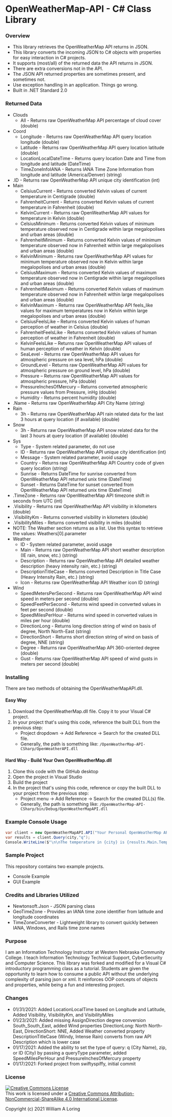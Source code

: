 # OpenWeatherMap-API - C# Class Library

### Overview
- This library retrieves the OpenWeatherMap API returns in JSON.
- This library converts the incoming JSON to C# objects with properties for easy interaction in C# projects. 
- It supports (most/all) of the returned data the API returns in JSON.
- There are extra conversions not in the API.
- The JSON API returned properties are sometimes present, and sometimes not.
- Use exception handling in an application. Things go wrong.
- Built in .NET Standard 2.0

### Returned Data
- Clouds
  * All - Returns raw OpenWeatherMap API percentage of cloud cover (double)
- Coord
  * Longitude - Returns raw OpenWeatherMap API query location longitude (double)
  * Latitude - Returns raw OpenWeatherMap API query location latitude (double)
  * LocationLocalDateTime - Returns query location Date and Time from longitude and latitude (DateTime)
  * TimeZoneInfoIANA - Returns IANA Time Zone Information from longitude and latitude (America/Denver) (string)
- .ID - Returns raw OpenWeatherMap API unique city identification (int)
- Main
  * CelsiusCurrent - Returns converted Kelvin values of current temperature in Centigrade (double)
  * FahrenheitCurrent - Returns converted Kelvin values of current temperature in Fahrenheit (double)
  * KelvinCurrent - Returns raw OpenWeatherMap API values for temperature in Kelvin (double)
  * CelsiusMinimum - Returns converted Kelvin values of minimum temperature observed now in Centigrade within large megalopolises and urban areas (double)
  * FahrenheitMinimum - Returns converted Kelvin values of minimum temperature observed now in Fahrenheit within large megalopolises and urban areas (double)
  * KelvinMinimum - Returns raw OpenWeatherMap API values for minimum temperature observed now in Kelvin within large megalopolises and urban areas (double)
  * CelsiusMaximum - Returns converted Kelvin values of maximum temperature observed now in Centigrade within large megalopolises and urban areas (double)
  * FahrenheitMaximum - Returns converted Kelvin values of maximum temperature observed now in Fahrenheit within large megalopolises and urban areas (double)
  * KelvinMaximum - Returns raw OpenWeatherMap API feels_like values for maximum temperatures now in Kelvin within large megalopolises and urban areas (double)
  * CelsiusFeelsLike – Returns converted Kelvin values of human perception of weather in Celsius (double)
  * FahrenheitFeelsLike - Returns converted Kelvin values of human perception of weather in Fahrenheit (double)
  * KelvinFeelsLike – Returns raw OpenWeatherMap API values of human perception of weather in Kelvin (double)
  * SeaLevel - Returns raw OpenWeatherMap API values for atmospheric pressure on sea level, hPa (double)
  * GroundLevel - Returns raw OpenWeatherMap API values for atmospheric pressure on ground level, hPa (double)
  * Pressure – Returns raw OpenWeatherMap API values for atmospheric pressure, hPa (double)
  * PressureInchesOfMercury – Returns converted atmospheric pressure values from Pressure, inHg (double)
  * Humidity - Returns percent humidity (double)
- .Name - Returns raw OpenWeatherMap API City Name (string)
- Rain
  * 3h - Returns raw OpenWeatherMap API rain related data for the last 3 hours at query location (if available) (double)
- Snow
  * 3h - Returns raw OpenWeatherMap API snow related data for the last 3 hours at query location (if available) (double)
- Sys
  * Type - System related parameter, do not use
  * ID - Returns raw OpenWeatherMap API unique city identification (int)
  * Message - System related parameter, avoid usage
  * Country - Returns raw OpenWeatherMap API Country code of given query location  (string)
  * Sunrise - Returns DateTime for sunrise converted from OpenWeatherMap API returned unix time (DateTime)
  * Sunset - Returns DateTime for sunset converted from OpenWeatherMap API returned unix time (DateTime)
- .TimeZone - Returns raw OpenWeatherMap API timezone shift in seconds from UTC (int)
- .Visibility - Returns raw OpenWeatherMap API visibility in kilometers (double)
- .VisibilityKm - Returns converted visibility in kilometers (double)
- .VisibilityMiles - Returns converted visibility in miles (double)
- NOTE: The Weather section returns as a list. Use this syntax to retrieve the values: Weathers[0].parameter
- Weather
  * ID - System related parameter, avoid usage
  * Main - Returns raw OpenWeatherMap API short weather description (IE rain, snow, etc.) (string)
  * Description - Returns raw OpenWeatherMap API detailed weather description (heavy intensity rain, etc.) (string)
  * DescriptionTitleCase - Returns converted Description in Title Case (Heavy Intensity Rain, etc.) (string)
  * Icon - Returns raw OpenWeatherMap API Weather icon ID (string)
- Wind
  * SpeedMetersPerSecond - Returns raw OpenWeatherMap API wind speed in meters per second (double)
  * SpeedFeetPerSecond - Returns wind speed in converted values in feet per second (double)
  * SpeedMilesPerHour - Returns wind speed in converted values in miles per hour (double)
  * DirectionLong - Returns long direction string of wind on basis of degree, North North-East (string)
  * DirectionShort - Returns short direction string of wind on basis of degree, NNE (string)
  * Degree - Returns raw OpenWeatherMap API 360-oriented degree (double)
  * Gust - Returns raw OpenWeatherMap API speed of wind gusts in meters per second (double)

### Installing
There are two methods of obtaining the OpenWeatherMapAPI.dll.
#### Easy Way
1. Download the OpenWeatherMap.dll file. Copy it to your Visual C# project.
2. In your project that's using this code, reference the built DLL from the previous step:
   - Project dropdown -> Add Reference -> Search for the created DLL file.
   - Generally, the path is something like: `/OpenWeatherMap-API-CSharp/OpenWeatherAPI.dll`
#### Hard Way - Build Your Own OpenWeatherMap.dll
1. Clone this code with the GitHub desktop
2. Open the project in Visual Studio
3. Build the project
4. In the project that's using this code, reference or copy the built DLL to your project from the previous step:
   - Project menu -> Add Reference -> Search for the created DLL(s) file.
   - Generally, the path is something like: `/OpenWeatherMap-API-CSharp/bin/Debug/OpenWeatherMapAPI.dll`

### Example Console Usage
```csharp
var client = new OpenWeatherMapAPI.API("Your Personal OpenWeatherMap API Key");
var results = client.Query(city,"q");
Console.WriteLine($"\n\nThe temperature in {city} is {results.Main.Temperature.FahrenheitCurrent}°F. \nThere is a {results.Wind.SpeedMilesPerHour.ToString("n2")} mph wind from the {results.Wind.DirectionStringShort}");
```

### Sample Project
This repository contains two example projects.
- Console Example
- GUI Example

### Credits and Libraries Utilized
- Newtonsoft.Json - JSON parsing class
- GeoTimeZone - Provides an IANA time zone identifier from latitude and longitude coordinates
- TimeZoneConverter - Lightweight library to convert quickly between IANA, Windows, and Rails time zone names

### Purpose
I am an Information Technology Instructor at Western Nebraska Community College. I teach Information Technology Technical Support, CyberSecurity and Computer Science.
This library was forked and modified for a Visual C# introductory programming class as a tutorial. Students are given the opportunity to learn how to consume a public API without the underlying complexity of parsing json or xml. It reinforces OOP concepts of objects and properties, while being a fun and interesting project.

### Changes
- 01/31/2021: Added LocationLocalTime based on Longitude and Latitude, Added Visibility, VisibilityKm, and VisibilityMiles
- 01/23/2021: Added missing AssignDirection degree conversion South_South_East, added Wind properties DirectionLong: North North-East, DirectionShort: NNE, Added Weather converted property DescriptionTitleCase (Windy, Intense Rain) converts from raw API Description which is lower case
- 01/17/2021: Added the ability to set the type of query: q (City Name), zip, or ID (City) by passing a queryType parameter, added SpeedMilesPerHour and PressureInchesOfMercury property
- 01/17/2021: Forked project from swiftyspiffy, initial commit

### License
<a rel="license" href="http://creativecommons.org/licenses/by-nc-sa/4.0/"><img alt="Creative Commons License" style="border-width:0" src="https://i.creativecommons.org/l/by-nc-sa/4.0/88x31.png" /></a><br />This work is licensed under a <a rel="license" href="http://creativecommons.org/licenses/by-nc-sa/4.0/">Creative Commons Attribution-NonCommercial-ShareAlike 4.0 International License</a>.

Copyright (c) 2021 William A Loring
